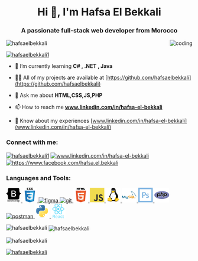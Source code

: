 <!-- [![MasterHead](https://c.tenor.com/PP9v7VIs6R4AAAAd/scaler-create-impact.gif) whidth=100px] -->


<h1 align="center">Hi 👋, I'm Hafsa El Bekkali</h1>
<h3 align="center">A passionate full-stack web developer from Morocco</h3>

<img align="right" alt='coding' whidth='500' src='https://resultpediabd.com/wp-content/uploads/2019/08/me.gif'>
<p align="left"> <img src="https://komarev.com/ghpvc/?username=hafsaelbekkali&label=Profile%20views&color=0e75b6&style=flat" alt="hafsaelbekkali" /> </p>
<p align="left"> <a href="https://twitter.com/hafsaelbekkali1" target="blank"><img src="https://img.shields.io/twitter/follow/hafsaelbekkali1?logo=twitter&style=for-the-badge" alt="hafsaelbekkali1" /></a> </p> 


- 🌱 I’m currently learning **C# , .NET , Java**

- 👨‍💻 All of my projects are available at [https://github.com/hafsaelbekkali](https://github.com/hafsaelbekkali)

- 💬 Ask me about **HTML,CSS,JS,PHP**

- 📫 How to reach me **www.linkedin.com/in/hafsa-el-bekkali**

- 📄 Know about my experiences [www.linkedin.com/in/hafsa-el-bekkali](www.linkedin.com/in/hafsa-el-bekkali)

<h3 align="left">Connect with me:</h3>
<p align="left">
<a href="https://twitter.com/hafsaelbekkali1" target="blank"><img align="center" src="https://raw.githubusercontent.com/rahuldkjain/github-profile-readme-generator/master/src/images/icons/Social/twitter.svg" alt="hafsaelbekkali1" height="30" width="40" /></a>
<a href="https://linkedin.com/in/www.linkedin.com/in/hafsa-el-bekkali" target="blank"><img align="center" src="https://raw.githubusercontent.com/rahuldkjain/github-profile-readme-generator/master/src/images/icons/Social/linked-in-alt.svg" alt="www.linkedin.com/in/hafsa-el-bekkali" height="30" width="40" /></a>
<a href="https://fb.com/https://www.facebook.com/hafsa.el.bekkali" target="blank"><img align="center" src="https://raw.githubusercontent.com/rahuldkjain/github-profile-readme-generator/master/src/images/icons/Social/facebook.svg" alt="https://www.facebook.com/hafsa.el.bekkali" height="30" width="40" /></a>
</p>

<h3 align="left">Languages and Tools:</h3>
<p align="left"> <a href="https://getbootstrap.com" target="_blank" rel="noreferrer"> <img src="https://raw.githubusercontent.com/devicons/devicon/master/icons/bootstrap/bootstrap-plain-wordmark.svg" alt="bootstrap" width="40" height="40"/> </a> <a href="https://www.w3schools.com/css/" target="_blank" rel="noreferrer"> <img src="https://raw.githubusercontent.com/devicons/devicon/master/icons/css3/css3-original-wordmark.svg" alt="css3" width="40" height="40"/> </a> <a href="https://www.figma.com/" target="_blank" rel="noreferrer"> <img src="https://www.vectorlogo.zone/logos/figma/figma-icon.svg" alt="figma" width="40" height="40"/> </a> <a href="https://git-scm.com/" target="_blank" rel="noreferrer"> <img src="https://www.vectorlogo.zone/logos/git-scm/git-scm-icon.svg" alt="git" width="40" height="40"/> </a> <a href="https://www.w3.org/html/" target="_blank" rel="noreferrer"> <img src="https://raw.githubusercontent.com/devicons/devicon/master/icons/html5/html5-original-wordmark.svg" alt="html5" width="40" height="40"/> </a> <a href="https://developer.mozilla.org/en-US/docs/Web/JavaScript" target="_blank" rel="noreferrer"> <img src="https://raw.githubusercontent.com/devicons/devicon/master/icons/javascript/javascript-original.svg" alt="javascript" width="40" height="40"/> </a>  <a href="https://www.linux.org/" target="_blank" rel="noreferrer"> <img src="https://raw.githubusercontent.com/devicons/devicon/master/icons/linux/linux-original.svg" alt="linux" width="40" height="40"/> </a> <a href="https://www.mysql.com/" target="_blank" rel="noreferrer"> <img src="https://raw.githubusercontent.com/devicons/devicon/master/icons/mysql/mysql-original-wordmark.svg" alt="mysql" width="40" height="40"/> </a> <a href="https://www.photoshop.com/en" target="_blank" rel="noreferrer"> <img src="https://raw.githubusercontent.com/devicons/devicon/master/icons/photoshop/photoshop-line.svg" alt="photoshop" width="40" height="40"/> </a> <a href="https://www.php.net" target="_blank" rel="noreferrer"> <img src="https://raw.githubusercontent.com/devicons/devicon/master/icons/php/php-original.svg" alt="php" width="40" height="40"/> </a> <a href="https://postman.com" target="_blank" rel="noreferrer"> <img src="https://www.vectorlogo.zone/logos/getpostman/getpostman-icon.svg" alt="postman" width="40" height="40"/> </a> <a href="https://www.python.org" target="_blank" rel="noreferrer"> <img src="https://raw.githubusercontent.com/devicons/devicon/master/icons/python/python-original.svg" alt="python" width="40" height="40"/> </a> <a href="https://reactjs.org/" target="_blank" rel="noreferrer"> <img src="https://raw.githubusercontent.com/devicons/devicon/master/icons/react/react-original-wordmark.svg" alt="react" width="40" height="40"/> </a> </p>

<p><img align="left" src="https://github-readme-stats.vercel.app/api/top-langs?username=hafsaelbekkali&show_icons=true&locale=en&layout=compact" alt="hafsaelbekkali" /></p>

<p>&nbsp;<img align="center" src="https://github-readme-stats.vercel.app/api?username=hafsaelbekkali&show_icons=true&locale=en" alt="hafsaelbekkali" /></p>

<p><img align="center" src="https://github-readme-streak-stats.herokuapp.com/?user=hafsaelbekkali&" alt="hafsaelbekkali" /></p>



<p align="left"> <a href="https://github.com/ryo-ma/github-profile-trophy"><img src="https://github-profile-trophy.vercel.app/?username=hafsaelbekkali" alt="hafsaelbekkali" /></a> </p> 

